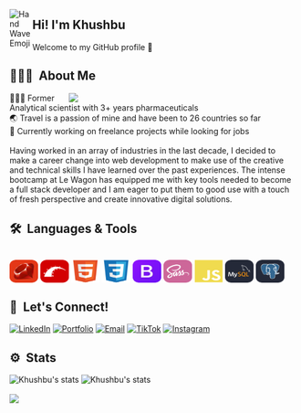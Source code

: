 <img alt="Hand Wave Emoji" src="https://i.ibb.co/XW2xZvG/Hand-Wave.gif" width='40' align="left"/><h2>Hi! I'm Khushbu</h2>


Welcome to my GitHub profile 🫡

## 👩🏻‍💻 &nbsp;About Me 
<img align='right' src='https://media0.giphy.com/media/v1.Y2lkPTc5MGI3NjExYXM4cWx2OTVucDdzbXlzaTljdXh5azJpZ2tncWl2ejc4ajRzc3NlMCZlcD12MV9pbnRlcm5hbF9naWZfYnlfaWQmY3Q9Zw/L1R1tvI9svkIWwpVYr/giphy.gif' width='400'>
👩🏻‍🔬 Former Analytical scientist with 3+ years pharmaceuticals  <br>
🌏 Travel is a passion of mine and have been to 26 countries so far <br>
🌱 Currently working on freelance projects while looking for jobs <br>
  <br>
  Having worked in an array of industries in the last decade, I decided to make a career change into web development to make use of the creative and technical skills I have learned   over the past experiences. The intense bootcamp at Le Wagon has equipped me with key tools needed to become a full stack developer and I am eager to put them to good use with a     touch of fresh perspective and create innovative digital solutions.

## 🛠 &nbsp;Languages & Tools
  <div style="display: inline_block"><br>
    <img align="center" alt="Ruby" height="40" width="50" src="https://raw.githubusercontent.com/tandpfun/skill-icons/main/icons/Ruby.svg">
    <img align="center" alt="Rails" height="40" width="50" src="https://raw.githubusercontent.com/tandpfun/skill-icons/main/icons/Rails.svg">
    <img align="center" alt="HTML" height="40" width="50" src="https://raw.githubusercontent.com/devicons/devicon/master/icons/html5/html5-original.svg">
    <img align="center" alt="CSS" height="40" width="50" src="https://raw.githubusercontent.com/devicons/devicon/master/icons/css3/css3-original.svg">
    <img align="center" alt="Bootstrap" height="40" width="50" src="https://raw.githubusercontent.com/tandpfun/skill-icons/main/icons/Bootstrap.svg">
    <img align="center" alt="Sass" height="40" width="50" src="https://raw.githubusercontent.com/tandpfun/skill-icons/main/icons/Sass.svg">
    <img align="center" alt="Js" height="40" width="50" src="https://raw.githubusercontent.com/devicons/devicon/master/icons/javascript/javascript-plain.svg">
    <img align="center" alt="MySQL" height="40" width="50" src="https://raw.githubusercontent.com/tandpfun/skill-icons/main/icons/MySQL-Dark.svg">
    <img align="center" alt="PostgreSQL" height="40" width="50" src="https://raw.githubusercontent.com/tandpfun/skill-icons/main/icons/PostgreSQL-Dark.svg">
  </div>

  
  ## 📱 &nbsp;Let's Connect!
  
  [![LinkedIn](https://img.shields.io/badge/LinkedIn-%230077B5.svg?style=for-the-badge&logo=linkedin&logoColor=white)](https://www.linkedin.com/in/khushbu-v-139033149/) 
  [![Portfolio](https://img.shields.io/badge/Portfolio-yellow?style=for-the-badge&logoColor=white)](https://torch-apartment-9ec.notion.site/Khushbu-V-Portfolio-16a4c2205970802a89f0f8f31450d8df) 
  [![Email](https://img.shields.io/badge/Email-D14836?style=for-the-badge&logo=gmail&logoColor=white)](mailto:khushbuvohora@gmail.com)
  [![TikTok](https://img.shields.io/badge/TikTok-%23000000.svg?style=for-the-badge&logo=tiktok&logoColor=white)](https://tiktok.com/@khushbuvohora)
  [![Instagram](https://img.shields.io/badge/Instagram-E4405F?style=for-the-badge&logo=instagram&logoColor=white)](https://instagram.com/khushbuvohora) 

  
  ## ⚙️ &nbsp;Stats
  <div >
   <img src="https://github-readme-stats.vercel.app/api?username=vohok001&show_icons=true&theme=synthwave" alt="Khushbu's stats" height='170'>
   <img src="https://github-readme-stats.vercel.app/api/top-langs/?username=anuraghazra&layout=compact&theme=tokyonight" alt="Khushbu's stats" height='170'  >
  </div>
  <br>
  <img src="https://komarev.com/ghpvc/?username=vohok001&color=blueviolet" clat="Page views counter" width='170' >
  

<!--
**Vohok001/vohok001** is a ✨ _special_ ✨ repository because its `README.md` (this file) appears on your GitHub profile.

Here are some ideas to get you started:

- 🔭 I’m currently working on ...
- 🌱 I’m currently learning ...
- 👯 I’m looking to collaborate on ...
- 🤔 I’m looking for help with ...
- 💬 Ask me about ...
- 📫 How to reach me: ...
- 😄 Pronouns: ...
- ⚡ Fun fact: ...
-->
